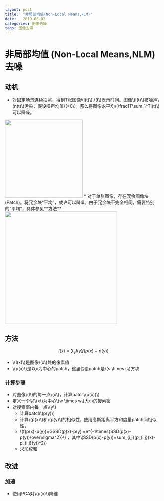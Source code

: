 ```yaml
---
layout: post
title:  "非局部均值(Non-Local Means,NLM)"
date:   2019-06-02
categories: 图像去噪
tags: 图像去噪
---
```


# 非局部均值 (Non-Local Means,NLM) 去噪

## 动机
* 对固定场景连续拍照，得到T张图像\\(I(t)\\),\\(t\\)表示时间。图像\\(I(t)\\)被噪声\\(n(t)\\)污染，假设噪声均值\\(=0\\)，那么将图像求平均\\(\frac1T\sum_1^TI(t)\\)可以降噪。
<img src="{{site.baseurl}}/assets/nlm/sum-lena.png" height="250">
* 对于单张图像，存在冗余图像块(Patch)。将冗余块“平均”，或许可以降噪。由于冗余块不完全相同，需要特别的“平均”，具体参见**方法**
<img src="{{site.baseurl}}/assets/nlm/redundent.png" height="360">

## 方法
$$I(x) = \sum_yI(y)f(p(x)-p(y))$$
* \\(I(x)\\)是图像\\(x\\)处的像素值
* \\(p(x)\\)是以x为中心的patch，这里假设patch是\\(s \times s\\)方块

### 计算步骤
* 对图像\\(I\\)的每一点\\(x\\)，计算patch\\(p(x))\\)
* 定义一个以\\(x\\)为中心\\(w \times w\\)大小的搜索窗
* 对搜索窗内每一点\\(y\\)
    + 计算patch\\(p(y)\\)
    + 计算\\(p(x)\\)和\\(p(y)\\)的相似性，使用高斯距离平方和度量patch间相似性，
    + \\(f(p(x)-p(y))=GSSD(p(x)-p(y))=e^{-1\times{SSD(p(x)-p(y))\over\sigma^2}}\\)
    ，其中\\(SSD(p(x)-p(y))=sum_{i,j}(p_{i,j}(x)-p_{i,j}(y))^2\\)
    + 求加权和

## 改进
### 加速
* 使用PCA对\\(p(x)\\)降维








